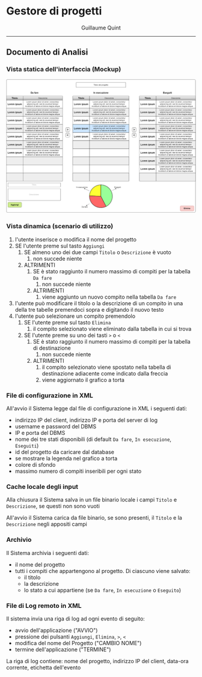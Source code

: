 # Gestore di progetti

<p style="text-align: center;">Guillaume Quint</p>

---

## Documento di Analisi

### Vista statica dell'interfaccia (Mockup)

![Vista Statica](VistaStatica.png)

### Vista dinamica (scenario di utilizzo)

1. l'utente inserisce o modifica il nome del progetto
2. SE l'utente preme sul tasto `Aggiungi`
   1. SE almeno uno dei due campi `Titolo` o `Descrizione` è vuoto
      1. non succede niente
   2. ALTRIMENTI
      1. SE è stato raggiunto il numero massimo di compiti per la tabella `Da fare`
         1. non succede niente
      2. ALTRIMENTI
         1. viene aggiunto un nuovo compito nella tabella `Da fare`
3. l'utente può modificare il titolo o la descrizione di un compito in una della tre tabelle premendoci sopra e digitando il nuovo testo
4. l'utente può selezionare un compito premendolo
   1. SE l'utente preme sul tasto `Elimina`
      1. il compito selezionato viene eliminato dalla tabella in cui si trova
   2. SE l'utente preme su uno dei tasti `>` o `<`
      1. SE è stato raggiunto il numero massimo di compiti per la tabella di destinazione
         1. non succede niente
      2. ALTRIMENTI
         1. il compito selezionato viene spostato nella tabella di destinazione adiacente come indicato dalla freccia
         2. viene aggiornato il grafico a torta 

### File di configurazione in XML

All'avvio il Sistema legge dal file di configurazione in XML i seguenti dati:

- indirizzo IP del client, indirizzo IP e porta del server di log
- username e password del DBMS
- IP e porta del DBMS
- nome dei tre stati disponibili (di default `Da fare`, `In esecuzione`, `Eseguiti`)
- id del progetto da caricare dal database
- se mostrare la legenda nel grafico a torta
- colore di sfondo
- massimo numero di compiti inseribili per ogni stato

### Cache locale degli input

Alla chiusura il Sistema salva in un file binario locale i campi `Titolo` e `Descrizione`, se questi non sono vuoti

All'avvio il Sistema carica da file binario, se sono presenti, il `Titolo` e la `Descrizione` negli appositi campi

### Archivio

Il Sistema archivia i seguenti dati:

- il nome del progetto
- tutti i compiti che appartengono al progetto. Di ciascuno viene salvato:
  - il titolo
  - la descrizione
  - lo stato a cui appartiene (se `Da fare`, `In esecuzione` o `Eseguito`)

### File di Log remoto in XML

Il sistema invia una riga di log ad ogni evento di seguito:

- avvio dell'applicazione ("AVVIO")
- pressione dei pulsanti `Aggiungi`, `Elimina`, `>`, `<`
- modifica del nome del Progetto ("CAMBIO NOME")
- termine dell'applicazione ("TERMINE")

La riga di log contiene: nome del progetto, indirizzo IP del client, data-ora corrente, etichetta dell'evento

